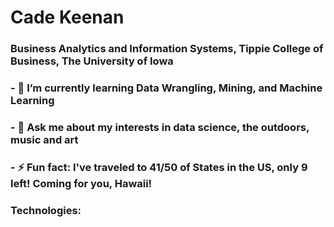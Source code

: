 # Cade Keenan 
### Business Analytics and Information Systems, Tippie College of Business, The University of Iowa
### - 🔭 I’m currently learning Data Wrangling, Mining, and Machine Learning
### - 💬 Ask me about my interests in data science, the outdoors, music and art
### - ⚡ Fun fact: I've traveled to 41/50 of States in the US, only 9 left! Coming for you, Hawaii!
### Technologies: 

<!--
**cadekeenan/cadekeenan** is a ✨ _special_ ✨ repository because its `README.md` (this file) appears on your GitHub profile.


-->
